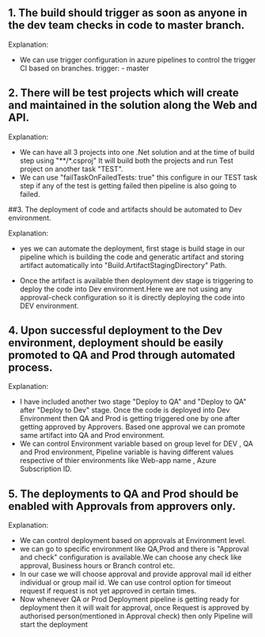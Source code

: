 ## 1. The build should trigger as soon as anyone in the dev team checks in code to master branch.

Explanation:

- We can use trigger configuration in azure pipelines to control the trigger CI based on branches.
   trigger:
      - master

## 2. There will be test projects which will create and maintained in the solution along the Web and API.

Explanation:
- We can have all 3 projects into one .Net solution and at the time of build step using "**/*.csproj" It will build both the projects and run Test project on another task "TEST".
- We can use "failTaskOnFailedTests: true" this configure in our TEST task step if any of the test is getting failed then pipeline is also going to failed.

##3. The deployment of code and artifacts should be automated to Dev environment.

Explanation:

  - yes we can automate the deployment, first stage is build stage in our pipeline which is building the code and generatic artifact and storing artifact automatically into "Build.ArtifactStagingDirectory" Path.

  - Once the artifact is available then deployment dev stage is triggering to deploy the code into Dev environment.Here we are not using any approval-check configuration so it is directly deploying the code into DEV environment.


## 4. Upon successful deployment to the Dev environment, deployment should be easily promoted to QA and Prod through      automated process.

Explanation:
  - I have included another two stage "Deploy to QA" and "Deploy to QA" after "Deploy to Dev" stage. Once the code is deployed into  Dev Environment then QA and Prod is getting triggered one by one after getting approved by Approvers.
  Based one approval we can promote same artifact into QA and Prod environment.
  - We can control Environment variable based on group level for DEV , QA and Prod environment, Pipeline variable is having different values respective of thier environments like Web-app name , Azure Subscription ID.


## 5. The deployments to QA and Prod should be enabled with Approvals from approvers only.

Explanation:

  - We can control deployment based on approvals at Environment level.
  - we can go to specific environment like QA,Prod and there is "Approval and check" configuration is available.We can choose any check like approval, Business hours or Branch control etc.
  - In our case we will choose approval and provide approval mail id either individual or group mail id. We can use control option for timeout request if request is not yet approved in certain times.
  - Now whenever QA or Prod Deployment pipeline is getting ready for deployment then it will wait for approval, once Request is approved by authorised person(mentioned in Approval check) then only Pipeline will start the deployment
